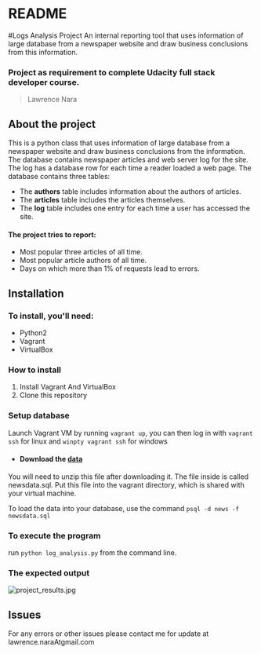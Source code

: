 # README #
#Logs Analysis Project
An internal reporting tool that uses information of large database from a newspaper website and draw business conclusions from this information.
### Project as requirement to complete Udacity full stack developer course.

> Lawrence Nara

## About the project

This is a python class that uses information of large database from a newspaper website and draw business conclusions from the information. The database contains newspaper articles and web server log for the site. The log has a database row for each time a reader loaded a web page. The database contains three tables:
* The **authors** table includes information about the authors of articles.
* The **articles** table includes the articles themselves.
* The **log** table includes one entry for each time a user has accessed the site.

#### The project tries to report:
* Most popular three articles of all time.
* Most popular article authors of all time.
* Days on which more than 1% of requests lead to errors.

## Installation

### To install, you'll need:
- Python2
- Vagrant
- VirtualBox

### How to install
1. Install Vagrant And VirtualBox
2. Clone this repository

### Setup database

Launch Vagrant VM by running `vagrant up`, you can then log in with `vagrant ssh` for linux and `winpty vagrant ssh` for windows

* <h4>Download the <a href="https://d17h27t6h515a5.cloudfront.net/topher/2016/August/57b5f748_newsdata/newsdata.zip">data</a></h4>
You will need to unzip this file after downloading it. The file inside is called newsdata.sql. Put this file into the vagrant directory, which is shared with your virtual machine.

To load the data into your database, use the command `psql -d news -f newsdata.sql`

### To execute the program
 run `python log_analysis.py` from the command line.
 
### The expected output
![project_results.jpg](https://github.com/nara-l/log_analysis_udacity_project/blob/master/project_results.PNG)

## Issues

  For any errors or other issues please contact me for update at lawrence.naraAtgmail.com
